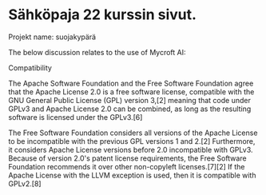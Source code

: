 # Sähköpaja 22 kurssin sivut.

Projekt name: suojakypärä

The below discussion relates to the use of Mycroft AI: 

Compatibility

The Apache Software Foundation and the Free Software Foundation agree that the Apache License 2.0 is a free software license, compatible with the GNU General Public License (GPL) version 3,[2] meaning that code under GPLv3 and Apache License 2.0 can be combined, as long as the resulting software is licensed under the GPLv3.[6]

The Free Software Foundation considers all versions of the Apache License to be incompatible with the previous GPL versions 1 and 2.[2] Furthermore, it considers Apache License versions before 2.0 incompatible with GPLv3. Because of version 2.0's patent license requirements, the Free Software Foundation recommends it over other non-copyleft licenses.[7][2] If the Apache License with the LLVM exception is used, then it is compatible with GPLv2.[8]


